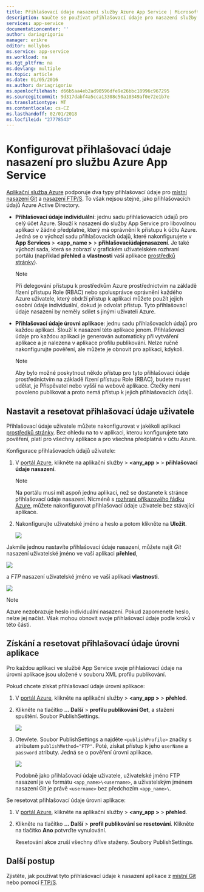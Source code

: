 ```yaml
---
title: Přihlašovací údaje nasazení služby Azure App Service | Microsoft Docs
description: Naučte se používat přihlašovací údaje pro nasazení služby Azure App Service.
services: app-service
documentationcenter: ''
author: dariagrigoriu
manager: erikre
editor: mollybos
ms.service: app-service
ms.workload: na
ms.tgt_pltfrm: na
ms.devlang: multiple
ms.topic: article
ms.date: 01/05/2016
ms.author: dariagrigoriu
ms.openlocfilehash: d66b5aa4eb2ad90596dfe9e26bbc18996c967295
ms.sourcegitcommit: 9d317dabf4a5cca13308c50a10349af0e72e1b7e
ms.translationtype: MT
ms.contentlocale: cs-CZ
ms.lasthandoff: 02/01/2018
ms.locfileid: "27778543"
---
```

# <a name="configure-deployment-credentials-for-azure-app-service"></a>Konfigurovat přihlašovací údaje nasazení pro službu Azure App Service
[Aplikační služba Azure](http://go.microsoft.com/fwlink/?LinkId=529714) podporuje dva typy přihlašovací údaje pro [místní nasazení Git](app-service-deploy-local-git.md) a [nasazení FTP/S](app-service-deploy-ftp.md). To však nejsou stejné, jako přihlašovacích údajů Azure Active Directory.

* **Přihlašovací údaje individuální**: jednu sadu přihlašovacích údajů pro celý účet Azure. Slouží k nasazení do služby App Service pro libovolnou aplikaci v žádné předplatné, který má oprávnění k přístupu k účtu Azure. Jedná se o výchozí sadu přihlašovacích údajů, které nakonfigurujete v **App Services** > **&lt;app_name >** > **přihlašovacíúdajenasazení**. Je také výchozí sada, která se zobrazí v grafickém uživatelském rozhraní portálu (například **přehled** a **vlastnosti** vaší aplikace [prostředků stránky](../azure-resource-manager/resource-group-portal.md#manage-resources)).

    > [!NOTE]
    > Při delegování přístupu k prostředkům Azure prostřednictvím na základě řízení přístupu Role (RBAC) nebo spolusprávce oprávnění každého Azure uživatele, který obdrží přístup k aplikaci můžete použít jejich osobní údaje individuální, dokud je odvolat přístup. Tyto přihlašovací údaje nasazení by neměly sdílet s jinými uživateli Azure.
    >
    >

* **Přihlašovací údaje úrovni aplikace**: jednu sadu přihlašovacích údajů pro každou aplikaci. Slouží k nasazení této aplikace jenom. Přihlašovací údaje pro každou aplikaci je generován automaticky při vytváření aplikace a je nalezena v aplikace profilu publikování. Nelze ručně nakonfigurujte pověření, ale můžete je obnovit pro aplikaci, kdykoli.

    > [!NOTE]
    > Aby bylo možné poskytnout někdo přístup pro tyto přihlašovací údaje prostřednictvím na základě řízení přístupu Role (RBAC), budete muset udělat, je Přispěvatel nebo vyšší na webové aplikace. Čtečky není povoleno publikovat a proto nemá přístup k jejich přihlašovacích údajů.
    >
    >

## <a name="userscope"></a>Nastavit a resetovat přihlašovací údaje uživatele

Přihlašovací údaje uživatele můžete nakonfigurovat v jakékoli aplikaci [prostředků stránky](../azure-resource-manager/resource-group-portal.md#manage-resources). Bez ohledu na to v aplikaci, kterou konfigurujete tato pověření, platí pro všechny aplikace a pro všechna předplatná v účtu Azure. 

Konfigurace přihlašovacích údajů uživatele:

1. V [portál Azure](https://portal.azure.com), klikněte na aplikační služby >  **&lt;any_app >** > **přihlašovací údaje nasazení**.

    > [!NOTE]
    > Na portálu musí mít aspoň jednu aplikaci, než se dostanete k stránce přihlašovací údaje nasazení. Nicméně s [rozhraní příkazového řádku Azure](/cli/azure/webapp/deployment/user?view=azure-cli-latest#az_webapp_deployment_user_set), můžete nakonfigurovat přihlašovací údaje uživatele bez stávající aplikace.

2. Nakonfigurujte uživatelské jméno a heslo a potom klikněte na **Uložit**.

    ![](./media/app-service-deployment-credentials/deployment_credentials_configure.png)

Jakmile jednou nastavíte přihlašovací údaje nasazení, můžete najít *Git* nasazení uživatelské jméno ve vaší aplikaci **přehled**,

![](./media/app-service-deployment-credentials/deployment_credentials_overview.png)

a *FTP* nasazení uživatelské jméno ve vaší aplikaci **vlastnosti**.

![](./media/app-service-deployment-credentials/deployment_credentials_properties.png)

> [!NOTE]
> Azure nezobrazuje heslo individuální nasazení. Pokud zapomenete heslo, nelze jej načíst. Však mohou obnovit svoje přihlašovací údaje podle kroků v této části.
>
>  

## <a name="appscope"></a>Získání a resetovat přihlašovací údaje úrovni aplikace
Pro každou aplikaci ve službě App Service svoje přihlašovací údaje na úrovni aplikace jsou uložené v souboru XML profilu publikování.

Pokud chcete získat přihlašovací údaje úrovni aplikace:

1. V [portál Azure](https://portal.azure.com), klikněte na aplikační služby >  **&lt;any_app >** > **přehled**.

2. Klikněte na tlačítko **... Další** > **profilu publikování Get**, a stažení spuštění. Soubor PublishSettings.

    ![](./media/app-service-deployment-credentials/publish_profile_get.png)

3. Otevřete. Soubor PublishSettings a najděte `<publishProfile>` značky s atributem `publishMethod="FTP"`. Poté, získat přístup k jeho `userName` a `password` atributy.
Jedná se o pověření úrovni aplikace.

    ![](./media/app-service-deployment-credentials/publish_profile_editor.png)

    Podobně jako přihlašovací údaje uživatele, uživatelské jméno FTP nasazení je ve formátu `<app_name>\<username>`, a uživatelským jménem nasazení Git je právě `<username>` bez předchozím `<app_name>\`.

Se resetovat přihlašovací údaje úrovni aplikace:

1. V [portál Azure](https://portal.azure.com), klikněte na aplikační služby >  **&lt;any_app >** > **přehled**.

2. Klikněte na tlačítko **... Další** > **profil publikování se resetování**. Klikněte na tlačítko **Ano** potvrďte vynulování.

    Resetování akce zruší všechny dříve staženy. Soubory PublishSettings.

## <a name="next-steps"></a>Další postup

Zjistěte, jak používat tyto přihlašovací údaje k nasazení aplikace z [místní Git](app-service-deploy-local-git.md) nebo pomocí [FTP/S](app-service-deploy-ftp.md).
